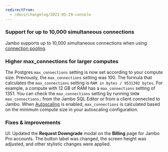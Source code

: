 ```yaml
---
redirectFrom:
  - /docs/changelog/2023-05-29-console
---
```


### Support for up to 10,000 simultaneous connections

Jambo supports up to 10,000 simultaneous connections when using [connection pooling](/docs/connect/connection-pooling).

### Higher max_connections for larger computes

The Postgres `max_connections` setting is now set according to your compute size. Previously, the `max_connections` setting was 100. The formula that calculates the `max_connections` setting is `RAM in bytes / 9531392 bytes`. For example, a compute with 12 GB of RAM has a `max_connections` setting of 1351. You can check the `max_connections` setting by running `SHOW max_connections;` from the Jambo SQL Editor or from a client connected to Jambo. When [Autoscaling](/docs/introduction/autoscaling) is enabled, `max_connections` is calculated based on the minimum compute size in your autoscaling configuration.

### Fixes & improvements

UI: Updated the **Request Downgrade** modal on the **Billing** page for Jambo Pro accounts. The button label was changed, the screen height was adjusted, and other stylistic changes were applied.
